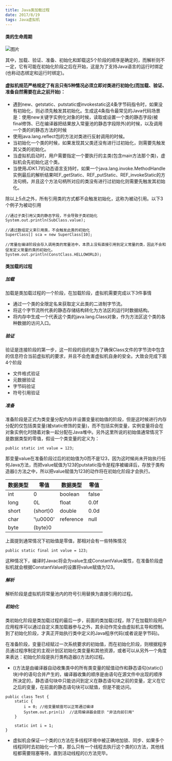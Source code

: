 ```yaml
---
title: Java类加载过程
date: 2017/8/19
tags: Java虚拟机
---
```


#### 类的生命周期
![图片](http://on3qybwfn.bkt.clouddn.com/timg.jpg)  

其中，加载、验证、准备、初始化和卸载这5个阶段的顺序是确定的，而解析则不一定，它有可能在初始化阶段之后在开始，这是为了支持Java语言的运行时绑定(也称动态绑定和运行时绑定)。
#### 虚拟机规范严格规定了有且只有5种情况必须立即对类进行初始化(而加载、验证、准备自然需要在此之前开始)：
- 遇到new、getstatic、putstatic或invokestatic这4条字节码指令时，如果没有初始化，则必须先触发其初始化。生成这4条指令最常见的Java代码场景是：使用new关键字实例化对象的时候，读取或设置一个类的静态字段(被final修饰、已在编译器把结果放入常量池的静态字段除外)的时候，以及调用一个类的的静态方法的时候
- 使用java.lang.reflect包的方法对类进行反射调用的时候。
- 当初始化一个类的时候，如果发现其父类还没有进行过初始化，则需要先触发其父类的初始化。
- 当虚拟机启动时，用户需要指定一个要执行的主类(包含main方法那个类)，虚拟机会先初始化这个类。
- 当使用JDK1.7的动态语言支持时，如果一个java.lang.invoke.MethodHandle实例最后的解析结果REF_getStatic、REF_putStatic、REF_invokeStatic的方法句柄，并且这个方法句柄所对应的类没有进行过初始化则需要先触发其初始化。

除以上5点之外，所有引用类的方式都不会触发初始化，这称为被动引用。以下3个例子为被动引用

```
//通过子类引用父类的静态字段，不会导致子类初始化
System.out.println(SubClass.value);

//通过数组定义来引用类，不会触发此类的初始化
SuperClass[] sca = new SuperClass[10];

//常量在编译阶段会存入调用类的常量池中，本质上没有直接引用到定义常量的类，因此不会和促发定义常量的类的初始化。
System.out.println(ConstClass.HELLOWORLD);
```  
<!-- more --> 

#### 类加载的过程
##### 加载
加载是类加载过程的一个阶段，在加载阶段，虚拟机需要完成以下3件事情
- 通过一个类的全限定名来获取定义此类的二进制字节流。
- 将这个字节流所代表的静态存储结构转化为方法区的运行时数据结构。
- 将内存中生成一个代表这个类的java.lang.Class对象，作为方法区这个类的各种数据的访问入口。

##### 验证
验证是连接阶段的第一步，这一阶段的目的是为了确保Class文件的字节流中包含的信息符合当前虚拟机的要求，并且不会危害虚拟机自身的安全。大致会完成下面4个阶段
- 文件格式验证
- 元数据验证
- 字节码验证
- 符号引用验证

##### 准备
准备阶段是正式为类变量分配内存并设置变量初始值的阶段，但是这时候进行内存分配的仅包括类变量(被static修饰的变量)，而不包括实例变量，实例变量将会在对象实例化时随着对象一起分配在Java堆中。另外这里所说的初始值通常情况下是数据类型的零值，假设一个类变量的定义为：

```
public static int value = 123;
```
那变量value在准备阶段过后的初始值为0而不是123，因为这时候尚未开始执行任何Java方法，而把value赋值为123的putstatic指令是程序被编译后，存放于类构造器<clinit>()方法之中，所以把value赋值为123的动作将在初始化阶段才会执行。

数据类型 | 零值 | 数据类型 | 零值
---|--- | ---|---
int | 0 | boolean | false
long | 0L | float | 0.0f
short | (short)0 | double | 0.0d
char | '\u0000' | reference | null
byte | (byte)0

上面提到通常情况下初始值是零值，那相对会有一些特殊情况

```
public static final int value = 123;
```
这种情况下，编译时Javac将会为value生成ConstantValue属性，在准备阶段虚拟机就会根据ConstantValue的设置将value赋值为123。

##### 解析
解析阶段是虚拟机将常量池内的符号引用替换为直接引用的过程。

##### 初始化
类初始化阶段是类加载过程的最后一步，前面的类加载过程，除了在加载阶段用户应用程序可以通过自定义类加载器参与之外，其余动作完全由虚拟机主导和控制。到了初始化阶段，才真正开始执行类中定义的Java程序代码(或者说是字节码)。  
  
在准备阶段，变量已经赋过一次系统要求的初始值，而在初始化阶段，则根据程序员通过程序制定的主观计划区初始化类变量和其他资源，或者可以从另外一个角度来表达：初始化阶段是执行类构造器<clinit>()方法的过程。
- <clint>()方法是由编译器自动收集类中的所有类变量的赋值动作和静态语句(static{}块)中的语句合并产生的，编译器收集的顺序是由语句在源文件中出现的顺序所决定的，静态语句块中只能访问到定义在静态语句块之前的变量，定义在它之后的变量，在前面的静态语句块可以赋值，但是不能访问。

```
public class Test {
    static {
        i = 0; //给变量赋值可以正常通过编译
        System.out.prin(i)  //这局编译器会提示 "非法向前引用"
    }
    
    static int i = 1;
}
```
- 虚拟机会保证一个类的<clint>()方法在多线程环境中被正确地加锁、同步、如果多个线程同时去初始化一个类，那么只有一个线程去执行这个类的<clinit>()方法，其他线程都需要阻塞等待，直到活动线程的<clinit>()方法完毕。

